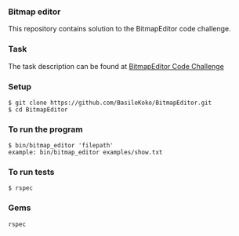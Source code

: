 ### Bitmap editor
This repository contains solution to the BitmapEditor code challenge.

### Task
The task description can be found at [BitmapEditor Code Challenge](https://docs.google.com/document/d/1T3UiCgZNzPPPuXDB_Y_nIgA_-Ym96yeOJbBwb8cnnp4/edit#)

### Setup
```
$ git clone https://github.com/BasileKoko/BitmapEditor.git
$ cd BitmapEditor
```

### To run the program
```
$ bin/bitmap_editor 'filepath'
example: bin/bitmap_editor examples/show.txt
```

### To run tests

```
$ rspec
```

### Gems

```ruby
rspec
```
